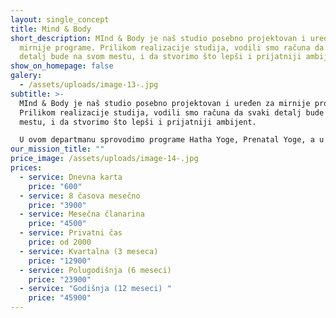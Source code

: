 ```yaml
---
layout: single_concept
title: Mind & Body
short_description: MInd & Body je naš studio posebno projektovan i uređen za
  mirnije programe. Prilikom realizacije studija, vodili smo računa da svaki
  detalj bude na svom mestu, i da stvorimo što lepši i prijatniji ambijent.
show_on_homepage: false
galery:
  - /assets/uploads/image-13-.jpg
subtitle: >-
  MInd & Body je naš studio posebno projektovan i uređen za mirnije programe.
  Prilikom realizacije studija, vodili smo računa da svaki detalj bude na svom
  mestu, i da stvorimo što lepši i prijatniji ambijent.

  U ovom departmanu sprovodimo programe Hatha Yoge, Prenatal Yoge, a u pripremi je još nekoliko interesantnih mirnih programa.
our_mission_title: ""
price_image: /assets/uploads/image-14-.jpg
prices:
  - service: Dnevna karta
    price: "600"
  - service: 8 časova mesečno
    price: "3900"
  - service: Mesečna članarina
    price: "4500"
  - service: Privatni čas
    price: od 2000
  - service: Kvartalna (3 meseca)
    price: "12900"
  - service: Polugodišnja (6 meseci)
    price: "23900"
  - service: "Godišnja (12 meseci) "
    price: "45900"
---
```

